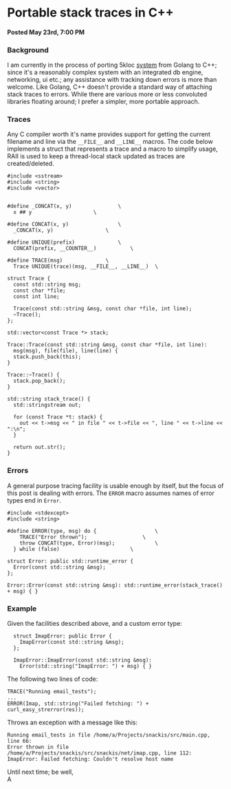 # Portable stack traces in C++
#### Posted May 23rd, 7:00 PM

### Background
I am currently in the process of porting 5kloc [system](https://github.com/andreas-gone-wild/snackis) from Golang to C++; since it's a reasonably complex system with an integrated db engine, networking, ui etc.; any assistance with tracking down errors is more than welcome. Like Golang, C++ doesn't provide a standard way of attaching stack traces to errors. While there are various more or less convoluted libraries floating around; I prefer a simpler, more portable approach.

### Traces
Any C compiler worth it's name provides support for getting the current filename and line via the ```__FILE__``` and ```__LINE__``` macros. The code below implements a struct that represents a trace and a macro to simplify usage, RAII is used to keep a thread-local stack updated as traces are created/deleted.

```
#include <sstream>
#include <string>
#include <vector>


#define _CONCAT(x, y)				\
  x ## y					\

#define CONCAT(x, y)				\
  _CONCAT(x, y)					\

#define UNIQUE(prefix)				\
  CONCAT(prefix, __COUNTER__)			\

#define TRACE(msg)				\
  Trace UNIQUE(trace)(msg, __FILE__, __LINE__)	\

struct Trace {
  const std::string msg;
  const char *file;
  const int line;

  Trace(const std::string &msg, const char *file, int line);
  ~Trace();
};

std::vector<const Trace *> stack;
  
Trace::Trace(const std::string &msg, const char *file, int line):
  msg(msg), file(file), line(line) {
  stack.push_back(this);
}

Trace::~Trace() {
  stack.pop_back();
}
  
std::string stack_trace() {
  std::stringstream out;

  for (const Trace *t: stack) {
    out << t->msg << " in file " << t->file << ", line " << t->line << ":\n";
  }
    
  return out.str();
}
```

### Errors
A general purpose tracing facility is usable enough by itself, but the focus of this post is dealing with errors. The ```ERROR``` macro assumes names of error types end in ```Error```.

```
#include <stdexcept>
#include <string>

#define ERROR(type, msg) do {					\
    TRACE("Error thrown");					\
    throw CONCAT(type, Error)(msg);				\
  } while (false)						\

struct Error: public std::runtime_error {
  Error(const std::string &msg);
};

Error::Error(const std::string &msg): std::runtime_error(stack_trace() + msg) { }
```

### Example
Given the facilities described above, and a custom error type:

```
  struct ImapError: public Error {
    ImapError(const std::string &msg);
  };

  ImapError::ImapError(const std::string &msg):
    Error(std::string("ImapError: ") + msg) { }
```

The following two lines of code:

```
TRACE("Running email_tests");
...
ERROR(Imap, std::string("Failed fetching: ") + curl_easy_strerror(res));
```

Throws an exception with a message like this:

```
Running email_tests in file /home/a/Projects/snackis/src/main.cpp, line 66:
Error thrown in file /home/a/Projects/snackis/src/snackis/net/imap.cpp, line 112:
ImapError: Failed fetching: Couldn't resolve host name
```

Until next time; be well,<br/>
A

